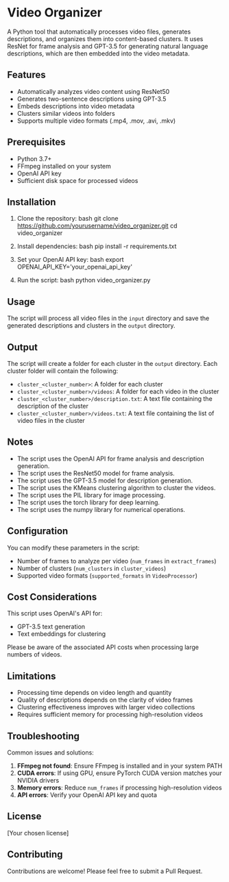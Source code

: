# Video Organizer

A Python tool that automatically processes video files, generates descriptions, and organizes them into content-based clusters. It uses ResNet for frame analysis and GPT-3.5 for generating natural language descriptions, which are then embedded into the video metadata.

## Features

- Automatically analyzes video content using ResNet50
- Generates two-sentence descriptions using GPT-3.5
- Embeds descriptions into video metadata
- Clusters similar videos into folders
- Supports multiple video formats (.mp4, .mov, .avi, .mkv)

## Prerequisites

- Python 3.7+
- FFmpeg installed on your system
- OpenAI API key
- Sufficient disk space for processed videos

## Installation

1. Clone the repository:
bash
git clone https://github.com/yourusername/video_organizer.git
cd video_organizer

2. Install dependencies:
bash
pip install -r requirements.txt

3. Set your OpenAI API key:
bash
export OPENAI_API_KEY='your_openai_api_key'

4. Run the script:
bash
python video_organizer.py

## Usage

The script will process all video files in the `input` directory and save the generated descriptions and clusters in the `output` directory.

## Output

The script will create a folder for each cluster in the `output` directory. Each cluster folder will contain the following:

- `cluster_<cluster_number>`: A folder for each cluster
- `cluster_<cluster_number>/videos`: A folder for each video in the cluster 
- `cluster_<cluster_number>/description.txt`: A text file containing the description of the cluster
- `cluster_<cluster_number>/videos.txt`: A text file containing the list of video files in the cluster

## Notes

- The script uses the OpenAI API for frame analysis and description generation.
- The script uses the ResNet50 model for frame analysis.
- The script uses the GPT-3.5 model for description generation.
- The script uses the KMeans clustering algorithm to cluster the videos.
- The script uses the PIL library for image processing.
- The script uses the torch library for deep learning.
- The script uses the numpy library for numerical operations.

## Configuration

You can modify these parameters in the script:
- Number of frames to analyze per video (`num_frames` in `extract_frames`)
- Number of clusters (`num_clusters` in `cluster_videos`)
- Supported video formats (`supported_formats` in `VideoProcessor`)

## Cost Considerations

This script uses OpenAI's API for:
- GPT-3.5 text generation
- Text embeddings for clustering

Please be aware of the associated API costs when processing large numbers of videos.

## Limitations

- Processing time depends on video length and quantity
- Quality of descriptions depends on the clarity of video frames
- Clustering effectiveness improves with larger video collections
- Requires sufficient memory for processing high-resolution videos

## Troubleshooting

Common issues and solutions:

1. **FFmpeg not found**: Ensure FFmpeg is installed and in your system PATH
2. **CUDA errors**: If using GPU, ensure PyTorch CUDA version matches your NVIDIA drivers
3. **Memory errors**: Reduce `num_frames` if processing high-resolution videos
4. **API errors**: Verify your OpenAI API key and quota

## License

[Your chosen license]

## Contributing

Contributions are welcome! Please feel free to submit a Pull Request.